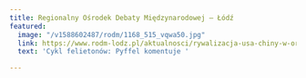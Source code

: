 ```yaml
---
title: Regionalny Ośrodek Debaty Międzynarodowej – Łódź
featured:
  image: "/v1588602487/rodm/1168_515_vqwa50.jpg"
  link: https://www.rodm-lodz.pl/aktualnosci/rywalizacja-usa-chiny-w-organizacjach-miedzynarodowych-i-sprawa-who/
  text: 'Cykl felietonów: Pyffel komentuje '

---
```

